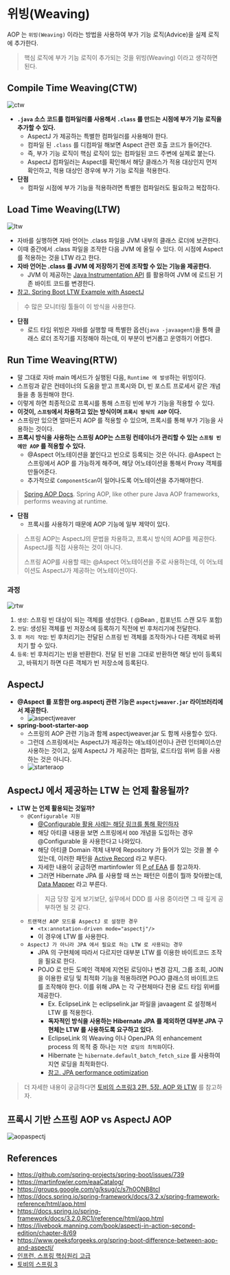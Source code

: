 # 위빙(Weaving)

AOP 는 `위빙(Weaving)` 이라는 방법을 사용하여 부가 기능 로직(Advice)을 실제 로직에 추가한다.

> 핵심 로직에 부가 기능 로직이 추가되는 것을 위빙(Weaving) 이라고 생각하면 된다.

## Compile Time Weaving(CTW)

![ctw](https://user-images.githubusercontent.com/47518272/156509762-977806e8-fe56-4b1c-bd91-360f01117808.png)

- __`.java` 소스 코드를 컴파일러를 사용해서 `.class` 를 만드는 시점에 부가 기능 로직을 추가할 수 있다.__
  - AspectJ 가 제공하는 특별한 컴파일러를 사용해야 한다.
  - 컴파일 된 `.class` 를 디컴파일 해보면 Aspect 관련 호출 코드가 들어간다.
  - 즉, 부가 기능 로직이 핵심 로직이 있는 컴파일된 코드 주변에 실제로 붙는다. 
  - AspectJ 컴파일러는 Aspect를 확인해서 해당 클래스가 적용 대상인지 먼저 확인하고, 적용 대상인 경우에 부가 기능 로직을 적용한다.
- __단점__
  - 컴파일 시점에 부가 기능을 적용하려면 특별한 컴파일러도 필요하고 복잡하다.

## Load Time Weaving(LTW)

![ltw](https://user-images.githubusercontent.com/47518272/156509368-89dc8f98-8deb-47b9-8d09-8ff63515cd9f.png)

- 자바를 실행하면 자바 언어는 .class 파일을 JVM 내부의 클래스 로더에 보관한다.
- 이때 중간에서 .class 파일을 조작한 다음 JVM 에 올릴 수 있다. 이 시점에 Aspect 를 적용하는 것을 LTW 라고 한다.
- __자바 언어는 .class 를 JVM 에 저장하기 전에 조작할 수 있는 기능을 제공한다.__
  - JVM 이 제공하는 [Java Instrumentation API](https://www.baeldung.com/java-instrumentation) 를 활용하여 JVM 에 로드된 기존 바이트 코드를 변경한다.
- [참고. Spring Boot LTW Example with AspectJ](https://github.com/indrabasak/spring-loadtime-weaving-example)

> 수 많은 모니터링 툴들이 이 방식을 사용한다.

- __단점__
  - 로드 타임 위빙은 자바를 실행할 때 특별한 옵션(`java -javaagent`)을 통해 클래스 로더 조작기를 지정해야 하는데, 이 부분이 번거롭고 운영하기 어렵다.

## Run Time Weaving(RTW)

- 말 그대로 자바 main 메서드가 실행된 다음, `Runtime 에 발생`하는 위빙이다.
- 스프링과 같은 컨테이너의 도움을 받고 프록시와 DI, 빈 포스트 프로세서 같은 개념들을 총 동원해야 한다.
- 이렇게 하면 최종적으로 프록시를 통해 스프링 빈에 부가 기능을 적용할 수 있다.
- __이것이, `스프링`에서 차용하고 있는 방식이며 `프록시 방식의 AOP` 이다.__
- 스프링만 있으면 얼마든지 AOP 를 적용할 수 있으며, 프록시를 통해 부가 기능을 사용하는 것이다.
- __프록시 방식을 사용하는 스프링 AOP는 스프링 컨테이너가 관리할 수 있는 `스프링 빈에만 AOP` 를 적용할 수 있다.__
  - @Aspect 어노테이션을 붙인다고 빈으로 등록되는 것은 아니다. @Aspect 는 스프링에서 AOP 를 가능하게 해주며, 해당 어노테이션을 통해서 Proxy 객체를 만들어준다.
  - 추가적으로 `ComponentScan`이 일어나도록 어노테이션을 추가해야한다.

> [Spring AOP Docs](https://docs.spring.io/spring-framework/docs/3.2.x/spring-framework-reference/html/aop.html#aop-introduction-defn). Spring AOP, like other pure Java AOP frameworks, performs weaving at runtime.

- __단점__
  - 프록시를 사용하기 때문에 AOP 기능에 일부 제약이 있다.

> 스프링 AOP는 AspectJ의 문법을 차용하고, 프록시 방식의 AOP를 제공한다. AspectJ를 직접 사용하는 것이 아니다.
> 
> 스프링 AOP를 사용할 때는 @Aspect 어노테이션을 주로 사용하는데, 이 어노테이션도 AspectJ가 제공하는 어노테이션이다.

### 과정

![rtw](https://user-images.githubusercontent.com/47518272/156512586-0a8d16cd-2f65-419e-921d-66a93f4b45bd.png)

1. `생성`: 스프링 빈 대상이 되는 객체를 생성한다. ( @Bean , 컴포넌트 스캔 모두 포함)
2. `전달`: 생성된 객체를 빈 저장소에 등록하기 직전에 빈 후처리기에 전달한다.
3. `후 처리 작업`: 빈 후처리기는 전달된 스프링 빈 객체를 조작하거나 다른 객체로 바뀌치기 할 수 있다.
4. `등록`: 빈 후처리기는 빈을 반환한다. 전달 된 빈을 그대로 반환하면 해당 빈이 등록되고, 바꿔치기 하면 다른 객체가 빈 저장소에 등록된다.

## AspectJ

- __@Aspect 를 포함한 org.aspectj 관련 기능은 `aspectjweaver.jar` 라이브러리에서 제공한다.__
  - ![aspectjweaver](https://user-images.githubusercontent.com/47518272/156456214-c77672c2-c870-4c0c-85a1-65e91a457524.png)
- __spring-boot-starter-aop__
  - 스프링의 AOP 관련 기능과 함께 aspectjweaver.jar 도 함께 사용할수 있다.
  - 그런데 스프링에서는 AspectJ가 제공하는 애노테이션이나 관련 인터페이스만 사용하는 것이고, 실제 AspectJ 가 제공하는 컴파일, 로드타임 위버 등을 사용하는 것은 아니다.
  - ![starteraop](https://user-images.githubusercontent.com/47518272/156457054-e392e0ea-ca48-4183-9e9a-0d4bbd4983c6.png)

## AspectJ 에서 제공하는 LTW 는 언제 활용될까?

- __LTW 는 언제 활용되는 것일까?__
  - `@Configurable 지원`
    - [@Configurable 활용 사례는 해당 링크를 통해 확인하자](https://dhsim86.github.io/web/2019/05/21/spring_@configurable-post.html)
    - 해당 아티클 내용을 보면 스프링에서 `DDD` 개념을 도입하는 경우 @Configurable 을 사용한다고 나와있다. 
    - 해당 아티클 Domain 객체 내부에 Repository 가 들어가 있는 것을 볼 수 있는데, 이러한 패턴을 [Active Record](https://martinfowler.com/eaaCatalog/activeRecord.html) 라고 부른다.
    - 자세한 내용이 궁금하면 martinfowler 의 [P of EAA](https://www.martinfowler.com/books/eaa.html) 를 참고하자.
    - 그러면 Hibernate JPA 를 사용할 때 쓰는 패턴은 이름이 뭘까 찾아봤는데, [Data Mapper](https://martinfowler.com/eaaCatalog/dataMapper.html) 라고 부른다.
    > 지금 당장 깊게 보기보단, 실무에서 DDD 를 사용 중이라면 그 때 깊게 공부하면 될 것 같다.
  - `트랜잭션 AOP 모드를 AspectJ 로 설정한 경우`
    - `<tx:annotation-driven mode="aspectj"/>`
    - 이 경우에 LTW 를 사용한다.
  - `AspectJ 가 아니라 JPA 에서 필요로 하는 LTW 로 사용되는 경우`
    - JPA 의 구현체에 따라서 다르지만 대부분 LTW 를 이용한 바이트코드 조작을 필요로 한다.
    - POJO 로 만든 도메인 객체에 지연된 로딩이나 변경 감지, 그룹 조회, JOIN 을 이용한 로딩 및 최적화 기능을 적용하려면 POJO 클래스의 바이트코드를 조작해야 한다. 이를 위해 JPA 는 각 구현체마다 전용 로드 타임 위버를 제공한다.
      - Ex. EclipseLink 는 eclipselink.jar 파일을 javaagent 로 설정해서 LTW 를 적용한다.
      - __독자적인 방식을 사용하는 Hibernate JPA 를 제외하면 대부분 JPA 구현체는 LTW 를 사용하도록 요구하고 있다.__
      - EclipseLink 의 Weaving 이나 OpenJPA 의 enhancement process 의 목적 중 하나는 `지연 로딩의 최적화`이다.
      - Hibernate 는 `hibernate.default_batch_fetch_size` 를 사용하여 지연 로딩을 최적화한다.
      - [참고. JPA performance optimization](https://dzone.com/articles/jpa-performance-optimization)

> 더 자세한 내용이 궁금하다면 [토비의 스프링3 2편, 5장. AOP 와 LTW](http://www.yes24.com/Product/Goods/4020006) 를 참고하자.

## 프록시 기반 스프링 AOP vs AspectJ AOP

![aopaspectj](https://user-images.githubusercontent.com/47518272/156510948-553c1a6d-3a46-4ba0-b3cf-b65a041daba5.png)

## References 

- https://github.com/spring-projects/spring-boot/issues/739
- https://martinfowler.com/eaaCatalog/
- https://groups.google.com/g/ksug/c/s7h0ONB8tcI
- https://docs.spring.io/spring-framework/docs/3.2.x/spring-framework-reference/html/aop.html
- https://docs.spring.io/spring-framework/docs/3.2.0.RC1/reference/html/aop.html
- https://livebook.manning.com/book/aspectj-in-action-second-edition/chapter-8/69
- https://www.geeksforgeeks.org/spring-boot-difference-between-aop-and-aspectj/
- [인프런. 스프링 핵심원리 고급](https://www.inflearn.com/course/%EC%8A%A4%ED%94%84%EB%A7%81-%ED%95%B5%EC%8B%AC-%EC%9B%90%EB%A6%AC-%EA%B3%A0%EA%B8%89%ED%8E%B8/dashboard)
- [토비의 스프링 3](http://www.yes24.com/Product/Goods/4020006)

